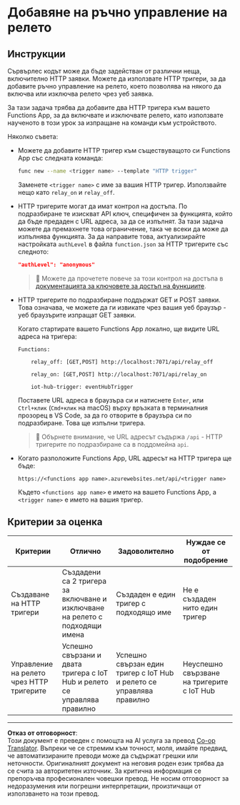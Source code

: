 <!--
CO_OP_TRANSLATOR_METADATA:
{
  "original_hash": "c24b6e4d90501c9199f2ceb6a648a337",
  "translation_date": "2025-08-28T11:12:46+00:00",
  "source_file": "2-farm/lessons/5-migrate-application-to-the-cloud/assignment.md",
  "language_code": "bg"
}
-->
# Добавяне на ръчно управление на релето

## Инструкции

Сървърлес кодът може да бъде задействан от различни неща, включително HTTP заявки. Можете да използвате HTTP тригери, за да добавите ръчно управление на релето, което позволява на някого да включва или изключва релето чрез уеб заявка.

За тази задача трябва да добавите два HTTP тригера към вашето Functions App, за да включвате и изключвате релето, като използвате наученото в този урок за изпращане на команди към устройството.

Няколко съвета:

* Можете да добавите HTTP тригер към съществуващото си Functions App със следната команда:

    ```sh
    func new --name <trigger name> --template "HTTP trigger"
    ```

    Заменете `<trigger name>` с име за вашия HTTP тригер. Използвайте нещо като `relay_on` и `relay_off`.

* HTTP тригерите могат да имат контрол на достъпа. По подразбиране те изискват API ключ, специфичен за функцията, който да бъде предаден с URL адреса, за да се изпълнят. За тази задача можете да премахнете това ограничение, така че всеки да може да изпълнява функцията. За да направите това, актуализирайте настройката `authLevel` в файла `function.json` за HTTP тригерите със следното:

    ```json
    "authLevel": "anonymous"
    ```

    > 💁 Можете да прочетете повече за този контрол на достъпа в [документацията за ключовете за достъп на функциите](https://docs.microsoft.com/azure/azure-functions/functions-bindings-http-webhook-trigger?WT.mc_id=academic-17441-jabenn#authorization-keys).

* HTTP тригерите по подразбиране поддържат GET и POST заявки. Това означава, че можете да ги извикате чрез вашия уеб браузър - уеб браузърите изпращат GET заявки.

    Когато стартирате вашето Functions App локално, ще видите URL адреса на тригера:

    ```output
    Functions:

        relay_off: [GET,POST] http://localhost:7071/api/relay_off

        relay_on: [GET,POST] http://localhost:7071/api/relay_on

        iot-hub-trigger: eventHubTrigger
    ```

    Поставете URL адреса в браузъра си и натиснете `Enter`, или `Ctrl+клик` (`Cmd+клик` на macOS) върху връзката в терминалния прозорец в VS Code, за да го отворите в браузъра си по подразбиране. Това ще изпълни тригера.

    > 💁 Обърнете внимание, че URL адресът съдържа `/api` - HTTP тригерите по подразбиране са в поддомейна `api`.

* Когато разположите Functions App, URL адресът на HTTP тригера ще бъде:

    `https://<functions app name>.azurewebsites.net/api/<trigger name>`

    Където `<functions app name>` е името на вашето Functions App, а `<trigger name>` е името на вашия тригер.

## Критерии за оценка

| Критерии | Отлично | Задоволително | Нуждае се от подобрение |
| -------- | --------- | -------- | ----------------- |
| Създаване на HTTP тригери | Създадени са 2 тригера за включване и изключване на релето с подходящи имена | Създаден е един тригер с подходящо име | Не е създаден нито един тригер |
| Управление на релето чрез HTTP тригерите | Успешно свързани и двата тригера с IoT Hub и релето се управлява правилно | Успешно свързан един тригер с IoT Hub и релето се управлява правилно | Неуспешно свързване на тригерите с IoT Hub |

---

**Отказ от отговорност**:  
Този документ е преведен с помощта на AI услуга за превод [Co-op Translator](https://github.com/Azure/co-op-translator). Въпреки че се стремим към точност, моля, имайте предвид, че автоматизираните преводи може да съдържат грешки или неточности. Оригиналният документ на неговия роден език трябва да се счита за авторитетен източник. За критична информация се препоръчва професионален човешки превод. Не носим отговорност за недоразумения или погрешни интерпретации, произтичащи от използването на този превод.